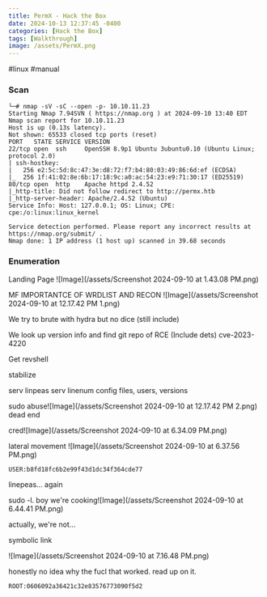 ```yaml
---
title: PermX - Hack the Box
date: 2024-10-13 12:37:45 -0400
categories: [Hack the Box]
tags: [Walkthrough]
image: /assets/PermX.png
---
```

#linux #manual 
### Scan
```
└─# nmap -sV -sC --open -p- 10.10.11.23
Starting Nmap 7.94SVN ( https://nmap.org ) at 2024-09-10 13:40 EDT
Nmap scan report for 10.10.11.23
Host is up (0.13s latency).
Not shown: 65533 closed tcp ports (reset)
PORT   STATE SERVICE VERSION
22/tcp open  ssh     OpenSSH 8.9p1 Ubuntu 3ubuntu0.10 (Ubuntu Linux; protocol 2.0)
| ssh-hostkey: 
|   256 e2:5c:5d:8c:47:3e:d8:72:f7:b4:80:03:49:86:6d:ef (ECDSA)
|_  256 1f:41:02:8e:6b:17:18:9c:a0:ac:54:23:e9:71:30:17 (ED25519)
80/tcp open  http    Apache httpd 2.4.52
|_http-title: Did not follow redirect to http://permx.htb
|_http-server-header: Apache/2.4.52 (Ubuntu)
Service Info: Host: 127.0.0.1; OS: Linux; CPE: cpe:/o:linux:linux_kernel

Service detection performed. Please report any incorrect results at https://nmap.org/submit/ .
Nmap done: 1 IP address (1 host up) scanned in 39.68 seconds

```

### Enumeration

Landing Page  ![Image](/assets/Screenshot 2024-09-10 at 1.43.08 PM.png)

MF IMPORTANTCE OF WRDLIST AND RECON ![Image](/assets/Screenshot 2024-09-10 at 12.17.42 PM 1.png)

We try to brute with hydra but no dice (still include)

We look up version info and find git repo of RCE (Include dets) cve-2023-4220

Get revshell

stabilize

serv linpeas
serv linenum 
config files, users, versions

sudo abuse![Image](/assets/Screenshot 2024-09-10 at 12.17.42 PM 2.png) dead end

 cred![Image](/assets/Screenshot 2024-09-10 at 6.34.09 PM.png)
 
lateral movement ![Image](/assets/Screenshot 2024-09-10 at 6.37.56 PM.png)

`USER:b8fd18fc6b2e99f43d1dc34f364cde77`

linepeas... again

sudo -l. boy we're cooking![Image](/assets/Screenshot 2024-09-10 at 6.44.41 PM.png)

actually, we're not...

symbolic link

![Image](/assets/Screenshot 2024-09-10 at 7.16.48 PM.png)

honestly no idea why the fucl that worked. read up on it. 

`ROOT:0606092a36421c32e83576773090f5d2`
